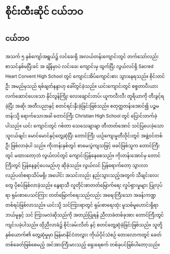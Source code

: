 # စိုင်းထီးဆိုင် ငယ်ဘဝ

## ငယ်ဘဝ

အသက် ၅ နှစ်ကျော်အရွယ်၌ လင်ခေးရှိ အလယ်တန်းကျောင်းတွင် တက်သော်လည်း စာသင်နှစ်မပြီးခင် အ ချိန်မှာပဲ လင်းခေး ကျောင်းမှ ထွက်ပြီး လွယ်လင်ရှိ Sacred Heart Convent High School တွင် ကျောင်းအိပ်ကျောင်းစား သွားနေရသည်။ စိုင်းတင်ဦး အမည်မှသည် ရစ်ချတ်နန္ဒာဟု ခေါ်တွင်ခဲ့သည်။ ယင်းကျောင်းတွင် စစ္စတာပီးယား လက်ဆောင်ပေးသော နိုင်လွန်ကြိုး လေးချောင်းတပ်၊ ယူကလီးလီး တူရိယာကို တီးခွင့်ရခဲ့ပြီး အဆို၊ အတီးပညာနှင့် စတင်ရင်းနှီးခဲ့ခြင်းဖြစ်သည်။ စတုတ္ထတန်းအောင်၍ ပဉ္စမတန်းသို့ ရောက်သောအခါ တောင်ကြီး Christian High School တွင် ပြောင်းတက်ခဲ့ပါသည်။ ယင်း ကျောင်းတွင် ဂစ်တာ သေသေချာချာ တီးတတ်အောင် သင်ပြပေးခဲ့သော သူငယ်ချင်း မောင်မောင်နှင့်တွေ့ဆုံပြီး တောင်ကြီး ယဉ်ကျေးမှုတီးဝိုင်းတွင် အဖွဲ့ဝင်တစ်ဦး ဖြစ်လာခဲ့ပါ သည်။ ကိုးတန်းနှစ်တွင် စာမေးပွဲကျသဖြင့် ဖခင်ဖြစ်သူက တောင်ကြီးတွင် မထားတော့ဘဲ လွယ်လင်တွင် ကျောင်းပြန်နေစေသည်။ ကိုးတန်းအောင်မှ တောင်ကြီးတွင် ပြန်နေခွင့်ပေးမည်ဟု ဆိုခဲ့သည်။ လွယ်လင် ပြန်ရောက်တော့ သွားလာ လည်ပတ်စရာသိပ်မရှိ၊ အပေါင်း အသင်းလည်း နည်းသွားသည့်အတွက် သီချင်းလေးတွေ ပိုစပ်ဖြစ်လာခဲ့သည်။ နွေရာသီ လူတိုင်းစာတတ်မြောက်ရေး လှုပ်ရှားမှုများ ပြုလုပ်ရာ ရှမ်းစာပေသင်ကြား တတ်မြောက်ရေးသည်လည်း အရေးကြီးသော အခန်းကဏ္ဍ တစ်ရပ်ဖြစ်လာသည်။ ယင်းသို့ သင်ကြားရာတွင် ရှမ်းစာရေးထုံး မူသစ်မူဟောင်းရှိရာ ဘယ်မူနှင့် သင် ကြားမလဲဆိုသည်ကို အတည်ပြုရန် ညီလာခံတစ်ခုအား တောင်ကြီးတွင် ကျင်းပခဲ့ပါသည်။ ထိုညီလာခံ၌ စိုင်းခမ်းလိတ် နှင့် စတင်တွေ့ဆုံခဲ့ခြင်းဖြစ်သည်။ သူတို့နှစ်ယောက်၏ တွေ့ဆုံမှုမှာ မြန်မာနိုင်ငံတလွှား ကိုယ်ပိုင်သံစဉ် တေးလောကတွင် ခေတ်တစ်ခေတ်ဖြစ်စေမည့် အင်အားကြီးမားသည့် ရှေးရေစက် တစ်ခုပင်ဖြစ်ပါတော့သည်။

